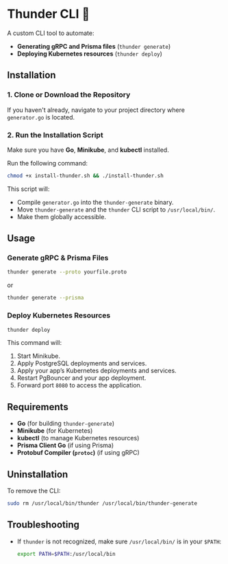 # Thunder CLI 🚀

A custom CLI tool to automate:
- **Generating gRPC and Prisma files** (`thunder generate`)
- **Deploying Kubernetes resources** (`thunder deploy`)

## Installation

### 1. Clone or Download the Repository
If you haven't already, navigate to your project directory where `generator.go` is located.

### 2. Run the Installation Script
Make sure you have **Go**, **Minikube**, and **kubectl** installed.

Run the following command:

```bash
chmod +x install-thunder.sh && ./install-thunder.sh
```

This script will:
- Compile `generator.go` into the `thunder-generate` binary.
- Move `thunder-generate` and the `thunder` CLI script to `/usr/local/bin/`.
- Make them globally accessible.

## Usage

### Generate gRPC & Prisma Files
```bash
thunder generate --proto yourfile.proto
```
or
```bash
thunder generate --prisma
```

### Deploy Kubernetes Resources
```bash
thunder deploy
```
This command will:
1. Start Minikube.
2. Apply PostgreSQL deployments and services.
3. Apply your app’s Kubernetes deployments and services.
4. Restart PgBouncer and your app deployment.
5. Forward port `8080` to access the application.

## Requirements
- **Go** (for building `thunder-generate`)
- **Minikube** (for Kubernetes)
- **kubectl** (to manage Kubernetes resources)
- **Prisma Client Go** (if using Prisma)
- **Protobuf Compiler (`protoc`)** (if using gRPC)

## Uninstallation
To remove the CLI:

```bash
sudo rm /usr/local/bin/thunder /usr/local/bin/thunder-generate
```

## Troubleshooting
- If `thunder` is not recognized, make sure `/usr/local/bin/` is in your `$PATH`:
  ```bash
  export PATH=$PATH:/usr/local/bin
  ```
